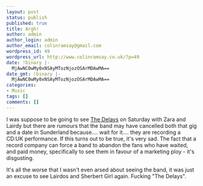 ```yaml
---
layout: post
status: publish
published: true
title: Argh!
author: admin
author_login: admin
author_email: colinramsay@gmail.com
wordpress_id: 49
wordpress_url: http://www.colinramsay.co.uk/?p=49
date: !binary |-
  MjAwNC0wMy0xNSAyMTozNjozOSArMDAwMA==
date_gmt: !binary |-
  MjAwNC0wMy0xNSAyMTozNjozOSArMDAwMA==
categories:
- Music
tags: []
comments: []
---
```

<p>I was suppose to be going to see <a href="http://www.thedelays.co.uk">The Delays</a> on Saturday with Zara and Lairdy but there are rumours that the band may have cancelled both that gig and a date in Sunderland because.... wait for it.... they are recording a CD:UK performance. If this turns out to be true, it's very sad. The fact that a record company can force a band to abandon the fans who have waited, and paid money, specifically to see them in favour of a marketing ploy - it's disgusting.</p>
<p>It's all the worse that I wasn't even arsed about seeing the band, it was just an excuse to see Lairdos and Sherbert Girl again. Fucking "The Delays".</p>
